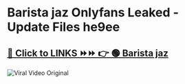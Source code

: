 
 # Barista jaz Onlyfans Leaked - Update Files he9ee

## <h2><a href="https://clipsfans.com/Barista_jaz&ref=git">🔗 Click to LINKS ⏩⏩ 👉 🟢 Barista jaz </a></h2>

<a href="https://clipsfans.com/Barista_jaz&ref=git" rel="nofollow" data-target="animated-image.originalLink"><img src="https://i.ibb.co.com/xMMVF88/686577567.gif" alt="Viral Video Original" style="max-width: 100%; display: inline-block;" data-target="animated-image.originalImage"></a>

